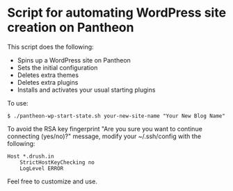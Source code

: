 # Script for automating WordPress site creation on Pantheon
This script does the following:

- Spins up a WordPress site on Pantheon
- Sets the initial configuration
- Deletes extra themes
- Deletes extra plugins
- Installs and activates your usual starting plugins

To use:

```
$ ./pantheon-wp-start-state.sh your-new-site-name "Your New Blog Name"
```

To avoid the RSA key fingerprint "Are you sure you want to continue connecting (yes/no)?" message, modify your ~/.ssh/config with the following:

```
Host *.drush.in
	StrictHostKeyChecking no
	LogLevel ERROR
```

Feel free to customize and use.
